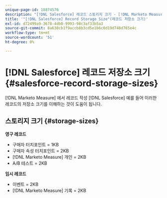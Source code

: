 ```yaml
---
unique-page-id: 18874576
description: "[!DNL Salesforce] 레코드 스토리지 크기 - [!DNL Marketo Measure] - 제품 설명서"
title: '"[!DNL Salesforce] Record Storage Size"(레코드 저장소 크기)'
exl-id: d72499a9-3678-4db0-9993-98c3af33b5a3
source-git-commit: 8a630cb1f9accb8b3cd5e1b6c0d19d748d765e4c
workflow-type: tm+mt
source-wordcount: '51'
ht-degree: 0%

---
```


# [!DNL Salesforce] 레코드 저장소 크기 {#salesforce-record-storage-sizes}

[!DNL Marketo Measure] 에서 레코드 작성 [!DNL Salesforce] 예를 들어 이러한 레코드의 저장소 크기를 이해하는 것이 도움이 됩니다.

## 스토리지 크기 {#storage-sizes}

**영구 레코드**

* 구매자 터치포인트 = 1KB
* 구매자 속성 터치포인트 = 2KB
* [!DNL Marketo Measure] 개인 = 2KB
* A/B 테스트 = 2KB

**임시 레코드**

* 이벤트 = 2KB
* [!DNL Marketo Measure] 기록 = 2KB
